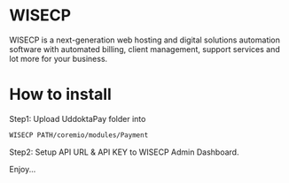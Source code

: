 # WISECP
WISECP is a next-generation web hosting and digital solutions automation software with automated billing, client management, support services and lot more for your business.


# How to install

Step1: Upload UddoktaPay folder into

``` bash
WISECP PATH/coremio/modules/Payment
```

Step2: Setup API URL & API KEY to WISECP Admin Dashboard.

Enjoy...
